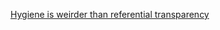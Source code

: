 
[Hygiene is weirder than referential transparency](http://calculist.blogspot.com/2005/03/hygiene-is-weirder-than-referential.html)
